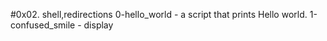 #0x02. shell,redirections
0-hello_world - a script that prints Hello world.
1-confused_smile - display
